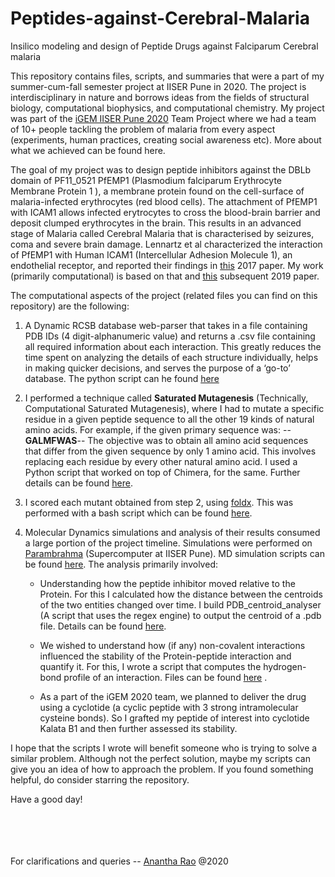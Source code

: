 # Peptides-against-Cerebral-Malaria
Insilico modeling and design of Peptide Drugs against Falciparum Cerebral malaria

This repository contains files, scripts, and summaries that were a part of my summer-cum-fall semester project at IISER Pune in 2020. The project is interdisciplinary in nature and borrows ideas from the fields of structural biology, computational biophysics, and computational chemistry. My project was part of the [iGEM IISER Pune 2020](https://2020.igem.org/Team:IISER-Pune-India) Team Project where we had a team of 10+ people tackling the problem of malaria from every aspect (experiments, human practices, creating social awareness etc). More about what we achieved can be found here.

The goal of my project was to design peptide inhibitors against the DBLb domain of PF11_0521 PfEMP1 (Plasmodium falciparum Erythrocyte Membrane Protein 1 ), a membrane protein found on the cell-surface of malaria-infected erythrocytes (red blood cells). The attachment of PfEMP1 with ICAM1 allows infected erytrocytes to cross the blood-brain barrier and deposit clumped erythrocytes in the brain. This results in an advanced stage of Malaria called Cerebral Malaria that is characterised by seizures, coma and severe brain damage. Lennartz et al characterized the interaction of PfEMP1 with Human ICAM1 (Intercellular Adhesion Molecule 1), an endothelial receptor, and reported their findings in [this](https://doi.org/10.1016/j.chom.2017.02.009) 2017 paper. My work (primarily computational) is based on that and [this](https://doi.org/10.1073/pnas.1911900116) subsequent 2019 paper. 

The computational aspects of the project (related files you can find on this repository) are the following: 

1. A Dynamic RCSB database web-parser that takes in a file containing PDB IDs (4 digit-alphanumeric value) and returns a .csv file containing all required information about each interaction. This greatly reduces the time spent on analyzing the details of each structure individually, helps in making quicker decisions, and serves the purpose of a ‘go-to’ database. The python script can he found [here](https://github.com/Anantha-Rao12/Peptides-against-Cerebral-Malaria/blob/master/Preprocessing-data/PDB-web-parser.py)

2. I performed a technique called **Saturated Mutagenesis** (Technically, Computational Saturated Mutagenesis), where I had to mutate a specific residue in a given peptide sequence to all the other 19 kinds of natural amino acids. For example, if the given primary sequence was: 
    --**GALMFWAS**--
The objective was to obtain all amino acid sequences that differ from the given sequence by only 1 amino acid. This involves replacing each residue by every other natural amino acid. I used a Python script that worked on top of Chimera, for the same. Further details can be found [here](https://github.com/Anantha-Rao12/Peptides-against-Cerebral-Malaria/blob/master/Preprocessing-data/preprocessing-functions.py).

3. I scored each mutant obtained from step 2, using [foldx](http://foldxsuite.crg.eu/). This was performed with a bash script which can be found [here](https://github.com/Anantha-Rao12/Peptides-against-Cerebral-Malaria/tree/master/SM-and-scoring-analysis/Param-scripts). 


4. Molecular Dynamics simulations and analysis of their results consumed a large portion of the project timeline. Simulations were performed on [Parambrahma](https://parambrahma.iiserpune.ac.in/) (Supercomputer at IISER Pune). MD simulation scripts can be found [here](https://github.com/Anantha-Rao12/Peptides-against-Cerebral-Malaria/tree/master/MD-simulation/Simulation-files). The analysis primarily involved: 

    - Understanding how the peptide inhibitor moved relative to the Protein. For this I calculated how the distance between the centroids of the two entities changed over time. I build PDB_centroid_analyser (A script that uses the regex engine) to output the centroid of a .pdb file. Details can be found [here](https://github.com/Anantha-Rao12/Peptides-against-Cerebral-Malaria/tree/master/MD-simulation/MD-results-analysis).
    
    - We wished to understand how (if any) non-covalent interactions influenced the stability of the Protein-peptide interaction and quantify it. For this, I wrote a script that computes the hydrogen-bond profile of an interaction. Files can be found [here](https://github.com/Anantha-Rao12/Peptides-against-Cerebral-Malaria/tree/master/MD-simulation/MD-results-analysis) .
    
    
    - As a part of the iGEM 2020 team, we planned to deliver the drug using a cyclotide (a cyclic peptide with 3 strong intramolecular cysteine bonds). So I grafted my peptide of interest into cyclotide Kalata B1 and then further assessed its stability. 

I hope that the scripts I wrote will benefit someone who is trying to solve a similar problem. Although not the perfect solution, maybe my scripts can give you an idea of how to approach the problem. If you found something helpful, do consider starring the repository. 


Have a good day! 


<br><br>
<br><br>
For clarifications and queries -- [Anantha Rao](mailto:anantha.rao@students.iiserpune.ac.in?subject=[PACMal]%20Source%20Han%20Sans) @2020
